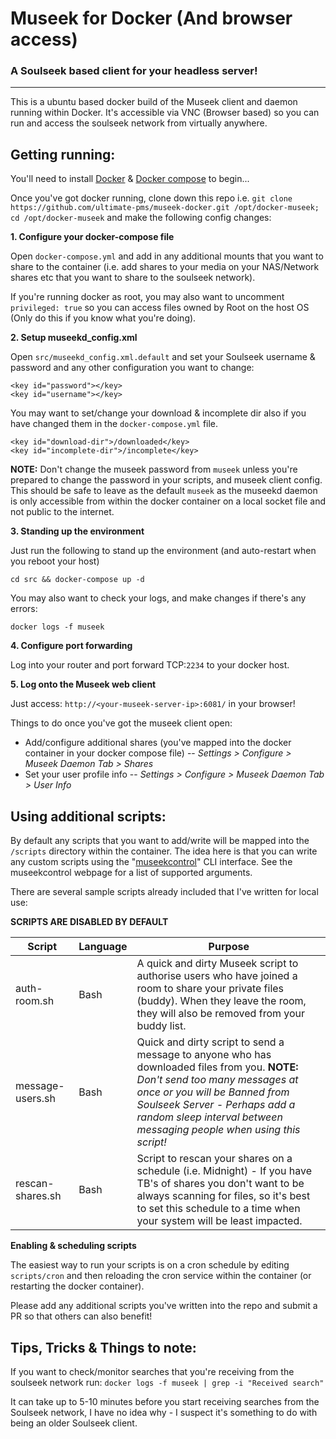 # Museek for Docker (And browser access)
### A Soulseek based client for your headless server!

----------------------------

This is a ubuntu based docker build of the Museek client and daemon running within Docker. It's accessible via VNC (Browser based) so you can run and access the soulseek network from virtually anywhere.

## Getting running:

You'll need to install [Docker](https://www.docker.com/) & [Docker compose](https://docs.docker.com/compose/install/) to begin...

Once you've got docker running, clone down this repo i.e. `git clone https://github.com/ultimate-pms/museek-docker.git /opt/docker-museek; cd /opt/docker-museek` and make the following config changes:

**1. Configure your docker-compose file**

Open `docker-compose.yml` and add in any additional mounts that you want to share to the container (i.e. add shares to your media on your NAS/Network shares etc that you want to share to the soulseek network).

If you're running docker as root, you may also want to uncomment `privileged: true` so you can access files owned by Root on the host OS (Only do this if you know what you're doing).


**2. Setup museekd_config.xml**

Open `src/museekd_config.xml.default` and set your Soulseek username & password and any other configuration you want to change:

```
<key id="password"></key>
<key id="username"></key>
```

You may want to set/change your download & incomplete dir also if you have changed them in the `docker-compose.yml` file.

```
<key id="download-dir">/downloaded</key>
<key id="incomplete-dir">/incomplete</key>
```

**NOTE:** Don't change the museek password from `museek` unless you're prepared to change the password in your scripts, and museek client config. This should be safe to leave as the default `museek` as the museekd daemon is only accessible from within the docker container on a local socket file and not public to the internet.

**3. Standing up the environment**

Just run the following to stand up the environment (and auto-restart when you reboot your host)

```
cd src && docker-compose up -d
```

You may also want to check your logs, and make changes if there's any errors:

```
docker logs -f museek
```

**4. Configure port forwarding**

Log into your router and port forward TCP:`2234` to your docker host.

**5. Log onto the Museek web client**

Just access: `http://<your-museek-server-ip>:6081/` in your browser!

Things to do once you've got the museek client open:

 - Add/configure additional shares (you've mapped into the docker container in your docker compose file) -- _Settings > Configure > Museek Daemon Tab > Shares_
 - Set your user profile info -- _Settings > Configure > Museek Daemon Tab > User Info_

## Using additional scripts:

By default any scripts that you want to add/write will be mapped into the `/scripts` directory within the container. The idea here is that you can write any custom scripts using the "[museekcontrol](http://museek-plus.org/wiki/museekcontrol)" CLI interface. See the museekcontrol webpage for a list of supported arguments.

There are several sample scripts already included that I've written for local use:

**SCRIPTS ARE DISABLED BY DEFAULT**

| Script           | Language | Purpose                                                                                                                                                                                                                      |
|------------------|----------|------------------------------------------------------------------------------------------------------------------------------------------------------------------------------------------------------------------------------|
| auth-room.sh     | Bash     | A quick and dirty Museek script to authorise users who have joined a room to share your private files (buddy). When they leave the room, they will also be removed from your buddy list.                                     |
| message-users.sh | Bash     |  Quick and dirty script to send a message to anyone who has downloaded files from you. **NOTE:** _Don't send too many messages at once or you will be Banned from Soulseek Server - Perhaps add a random sleep interval between messaging people when using this script!_                                                                                                                                    |
| rescan-shares.sh | Bash     | Script to rescan your shares on a schedule (i.e. Midnight) - If you have TB's of shares you don't want to be always scanning for files, so it's best to set this schedule to a time when your system will be least impacted. |

**Enabling & scheduling scripts**

The easiest way to run your scripts is on a cron schedule by editing `scripts/cron` and then reloading the cron service within the container (or restarting the docker container).

Please add any additional scripts you've written into the repo and submit a PR so that others can also benefit!

## Tips, Tricks & Things to note:

If you want to check/monitor searches that you're receiving from the soulseek network run: `docker logs -f museek | grep -i "Received search"`

It can take up to 5-10 minutes before you start receiving searches from the Soulseek network, I have no idea why - I suspect it's something to do with being an older Soulseek client.
